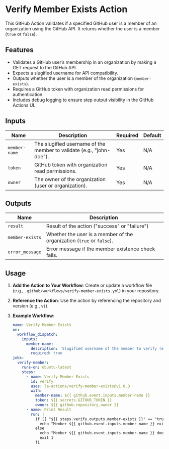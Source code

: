 # Verify Member Exists Action

This GitHub Action validates if a specified GitHub user is a member of an organization using the GitHub API. It returns whether the user is a member (`true` or `false`).

## Features
- Validates a GitHub user’s membership in an organization by making a GET request to the GitHub API.
- Expects a slugified username for API compatibility.
- Outputs whether the user is a member of the organization (`member-exists`).
- Requires a GitHub token with organization read permissions for authentication.
- Includes debug logging to ensure step output visibility in the GitHub Actions UI.

## Inputs
| Name          | Description                                              | Required | Default |
|---------------|----------------------------------------------------------|----------|---------|
| `member-name` | The slugified username of the member to validate (e.g., "john-doe"). | Yes      | N/A     |
| `token`       | GitHub token with organization read permissions.         | Yes      | N/A     |
| `owner`       | The owner of the organization (user or organization).    | Yes      | N/A     |

## Outputs
| Name            | Description                                              |
|-----------------|----------------------------------------------------------|
| `result`       | Result of the action ("success" or "failure")         |
| `member-exists` | Whether the user is a member of the organization (`true` or `false`). |
| `error_message`| Error message if the member existence check fails. |

## Usage
1. **Add the Action to Your Workflow**:
   Create or update a workflow file (e.g., `.github/workflows/verify-member-exists.yml`) in your repository.

2. **Reference the Action**:
   Use the action by referencing the repository and version (e.g., `v1`).

3. **Example Workflow**:
   ```yaml
   name: Verify Member Exists
   on:
     workflow_dispatch:
       inputs:
         member-name:
           description: 'Slugified username of the member to verify (e.g., "john-doe")'
           required: true
   jobs:
     verify-member:
       runs-on: ubuntu-latest
       steps:
         - name: Verify Member Exists
           id: verify
           uses: la-actions/verify-member-exists@v1.0.0
           with:
             member-name: ${{ github.event.inputs.member-name }}
             token: ${{ secrets.GITHUB_TOKEN }}
             owner: ${{ github.repository_owner }}
         - name: Print Result
           run: |
             if [[ "${{ steps.verify.outputs.member-exists }}" == "true" ]]; then
               echo "Member ${{ github.event.inputs.member-name }} exists in organization ${{ github.repository_owner }}."
             else
               echo "Member ${{ github.event.inputs.member-name }} does not exist in organization ${{ github.repository_owner }}."
               exit 1
             fi
